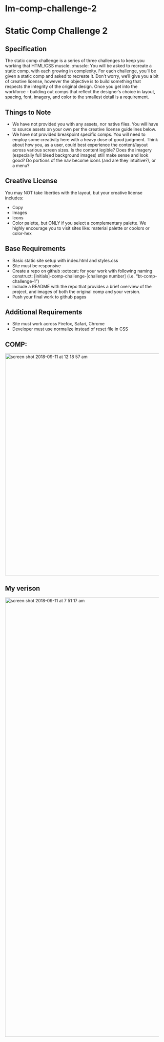 # lm-comp-challenge-2

<h1>Static Comp Challenge 2</h1>
<h2>Specification</h2>
The static comp challenge is a series of three challenges to keep you working that HTML/CSS muscle. :muscle: You will be asked to recreate a static comp, with each growing in complexity. For each challenge, you’ll be given a static comp and asked to recreate it. Don’t worry, we’ll give you a bit of creative license, however the objective is to build something that respects the integrity of the original design. Once you get into the workforce - building out comps that reflect the designer’s choice in layout, spacing, font, imagery, and color to the smallest detail is a requirement.

<h2>Things to Note</h2>
<ul>
<li>We have not provided you with any assets, nor native files. You will have to source assets on your own per the creative license guidelines below.</li>
<li>We have not provided breakpoint specific comps. You will need to employ some creativity here with a heavy dose of good judgment. Think about how you, as a user, could best experience the content/layout across various screen sizes. Is the content legible? Does the imagery (especially full bleed background images) still make sense and look good? Do portions of the nav become icons (and are they intuitive?), or a menu?</li>
</ul>

<h2>Creative License</h2>
You may NOT take liberties with the layout, but your creative license includes:
<ul>
<li>Copy</li>
<li>Images</li>
<li>Icons</li>
<li>Color palette, but ONLY if you select a complementary palette. We highly encourage you to visit sites like: material palette or coolors or color-hex</li>
</ul>

<h2>Base Requirements</h2>
<ul>
<li>Basic static site setup with index.html and styles.css</li>
<li>Site must be responsive</li>
<li>Create a repo on github :octocat: for your work with following naming construct: [initials]-comp-challenge-[challenge number] (i.e. “bt-comp-challenge-1”)</li>
<li>Include a README with the repo that provides a brief overview of the project, and images of both the original comp and your version.</li>
<li>Push your final work to github pages</li>
</ul>
<h2>Additional Requirements</h2>
<ul>
<li>Site must work across Firefox, Safari, Chrome</li>
<li>Developer must use normalize instead of reset file in CSS</li>
</ul>
<h2>COMP:</h2>
<img width="727" alt="screen shot 2018-09-11 at 12 18 57 am" src="https://user-images.githubusercontent.com/40005248/45341587-6faa9580-b558-11e8-9b32-6b79b783325e.png">

<h2>My verison</h2>
<img width="1439" alt="screen shot 2018-09-11 at 7 51 17 am" src="https://user-images.githubusercontent.com/40005248/45364494-83c1b780-b597-11e8-8a71-ffbf6b0cde49.png">

